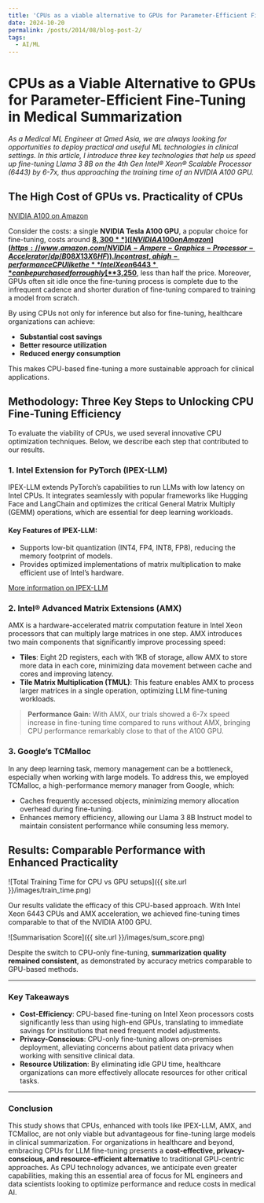```yaml
---
title: 'CPUs as a viable alternative to GPUs for Parameter-Efficient Fine-Tuning in Medical Summarization'
date: 2024-10-20
permalink: /posts/2014/08/blog-post-2/
tags:
  - AI/ML
---
```


# CPUs as a Viable Alternative to GPUs for Parameter-Efficient Fine-Tuning in Medical Summarization

_As a Medical ML Engineer at Qmed Asia, we are always looking for opportunities to deploy practical and useful ML technologies in clinical settings. In this article, I introduce three key technologies that help us speed up fine-tuning Llama 3 8B on the 4th Gen Intel® Xeon® Scalable Processor (6443) by 6-7x, thus approaching the training time of an NVIDIA A100 GPU._

## The High Cost of GPUs vs. Practicality of CPUs

[NVIDIA A100 on Amazon](https://www.amazon.com/NVIDIA-Ampere-Graphics-Processor-Accelerator/dp/B08X13X6HF)

Consider the costs: a single **NVIDIA Tesla A100 GPU**, a popular choice for fine-tuning, costs around [**$8,300**]([NVIDIA A100 on Amazon](https://www.amazon.com/NVIDIA-Ampere-Graphics-Processor-Accelerator/dp/B08X13X6HF)). In contrast, a high-performance CPU like the **Intel Xeon 6443** can be purchased for roughly [**$3,250**](https://www.intel.com/content/www/us/en/products/sku/236593/intel-xeon-gold-6443n-processor-60m-cache-1-90-ghz/specifications.html), less than half the price. Moreover, GPUs often sit idle once the fine-tuning process is complete due to the infrequent cadence and shorter duration of fine-tuning compared to training a model from scratch.

By using CPUs not only for inference but also for fine-tuning, healthcare organizations can achieve:

- **Substantial cost savings**
- **Better resource utilization**
- **Reduced energy consumption**

This makes CPU-based fine-tuning a more sustainable approach for clinical applications.

## Methodology: Three Key Steps to Unlocking CPU Fine-Tuning Efficiency

To evaluate the viability of CPUs, we used several innovative CPU optimization techniques. Below, we describe each step that contributed to our results.

### 1. Intel Extension for PyTorch (IPEX-LLM)

IPEX-LLM extends PyTorch’s capabilities to run LLMs with low latency on Intel CPUs. It integrates seamlessly with popular frameworks like Hugging Face and LangChain and optimizes the critical General Matrix Multiply (GEMM) operations, which are essential for deep learning workloads. 

#### Key Features of IPEX-LLM:
- Supports low-bit quantization (INT4, FP4, INT8, FP8), reducing the memory footprint of models.
- Provides optimized implementations of matrix multiplication to make efficient use of Intel’s hardware.

[More information on IPEX-LLM](https://github.com/intel-analytics/ipex-llm)

### 2. Intel® Advanced Matrix Extensions (AMX)

AMX is a hardware-accelerated matrix computation feature in Intel Xeon processors that can multiply large matrices in one step. AMX introduces two main components that significantly improve processing speed:

- **Tiles**: Eight 2D registers, each with 1KB of storage, allow AMX to store more data in each core, minimizing data movement between cache and cores and improving latency.
- **Tile Matrix Multiplication (TMUL)**: This feature enables AMX to process larger matrices in a single operation, optimizing LLM fine-tuning workloads.

> **Performance Gain:** With AMX, our trials showed a 6-7x speed increase in fine-tuning time compared to runs without AMX, bringing CPU performance remarkably close to that of the A100 GPU.

### 3. Google’s TCMalloc

In any deep learning task, memory management can be a bottleneck, especially when working with large models. To address this, we employed TCMalloc, a high-performance memory manager from Google, which:

- Caches frequently accessed objects, minimizing memory allocation overhead during fine-tuning.
- Enhances memory efficiency, allowing our Llama 3 8B Instruct model to maintain consistent performance while consuming less memory.

## Results: Comparable Performance with Enhanced Practicality
![Total Training Time for CPU vs GPU setups]({{ site.url }}/images/train_time.png)

Our results validate the efficacy of this CPU-based approach. With Intel Xeon 6443 CPUs and AMX acceleration, we achieved fine-tuning times comparable to that of the NVIDIA A100 GPU. 

![Summarisation Score]({{ site.url }}/images/sum_score.png)

Despite the switch to CPU-only fine-tuning, **summarization quality remained consistent**, as demonstrated by accuracy metrics comparable to GPU-based methods.

---

### Key Takeaways

- **Cost-Efficiency**: CPU-based fine-tuning on Intel Xeon processors costs significantly less than using high-end GPUs, translating to immediate savings for institutions that need frequent model adjustments.
- **Privacy-Conscious**: CPU-only fine-tuning allows on-premises deployment, alleviating concerns about patient data privacy when working with sensitive clinical data.
- **Resource Utilization**: By eliminating idle GPU time, healthcare organizations can more effectively allocate resources for other critical tasks.

---

### Conclusion

This study shows that CPUs, enhanced with tools like IPEX-LLM, AMX, and TCMalloc, are not only viable but advantageous for fine-tuning large models in clinical summarization. For organizations in healthcare and beyond, embracing CPUs for LLM fine-tuning presents a **cost-effective, privacy-conscious, and resource-efficient alternative** to traditional GPU-centric approaches. As CPU technology advances, we anticipate even greater capabilities, making this an essential area of focus for ML engineers and data scientists looking to optimize performance and reduce costs in medical AI.